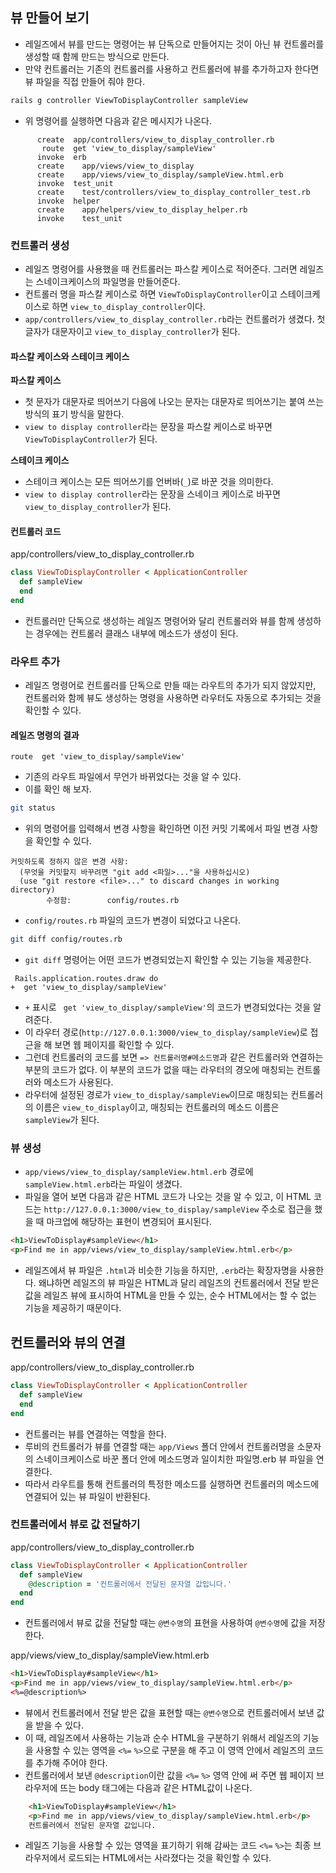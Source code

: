 ## 뷰 만들어 보기
- 레일즈에서 뷰를 만드는 명령어는 뷰 단독으로 만들어지는 것이 아닌 뷰 컨트롤러를 생성할 때 함께 만드는 방식으로 만든다.
- 만약 컨트롤러는 기존의 컨트롤러를 사용하고 컨트롤러에 뷰를 추가하고자 한다면 뷰 파일을 직접 만들어 줘야 한다.
```sh
rails g controller ViewToDisplayController sampleView
```
- 위 명령어를 실행하면 다음과 같은 메시지가 나온다.
```
      create  app/controllers/view_to_display_controller.rb
       route  get 'view_to_display/sampleView'
      invoke  erb
      create    app/views/view_to_display
      create    app/views/view_to_display/sampleView.html.erb
      invoke  test_unit
      create    test/controllers/view_to_display_controller_test.rb
      invoke  helper
      create    app/helpers/view_to_display_helper.rb
      invoke    test_unit
```

### 컨트롤러 생성
- 레일즈 명령어를 사용했을 때 컨트롤러는 파스칼 케이스로 적어준다. 그러면 레일즈는 스네이크케이스의 파일명을 만들어준다.
- 컨트롤러 명을 파스칼 케이스로 하면 `ViewToDisplayController`이고 스테이크케이스로 하면 `view_to_display_controller`이다.
- `app/controllers/view_to_display_controller.rb`라는 컨트롤러가 생겼다. 첫 글자가 대문자이고 `view_to_display_controller`가 된다.

#### 파스칼 케이스와 스테이크 케이스
**파스칼 케이스**
- 첫 문자가 대문자로 띄어쓰기 다음에 나오는 문자는 대문자로 띄어쓰기는 붙여 쓰는 방식의 표기 방식을 말한다.
- `view to display controller`라는 문장을 파스칼 케이스로 바꾸면 `ViewToDisplayController`가 된다.

**스테이크 케이스**
- 스테이크 케이스는 모든 띄어쓰기를 언버바(`_`)로 바꾼 것을 의미한다.
- `view to display controller`라는 문장을 스네이크 케이스로 바꾸면 `view_to_display_controller`가 된다.

#### 컨트롤러 코드
app/controllers/view_to_display_controller.rb
```rb
class ViewToDisplayController < ApplicationController
  def sampleView
  end
end
```
- 컨트롤러만 단독으로 생성하는 레일즈 명령어와 달리 컨트롤러와 뷰를 함께 생성하는 경우에는 컨트롤러 클래스 내부에 메소드가 생성이 된다.

### 라우트 추가
- 레일즈 명령어로 컨트롤러를 단독으로 만들 때는 라우트의 추가가 되지 않았지만, 컨트롤러와 함께 뷰도 생성하는 명령을 사용하면 라우터도 자동으로 추가되는 것을 확인할 수 있다.

#### 레일즈 명령의 결과
```
route  get 'view_to_display/sampleView'
```
- 기존의 라우트 파일에서 무언가 바뀌었다는 것을 알 수 있다.
- 이를 확인 해 보자.
```sh
git status
```
- 위의 명령어를 입력해서 변경 사항을 확인하면 이전 커밋 기록에서 파일 변경 사항을 확인할 수 있다.
```
커밋하도록 정하지 않은 변경 사항:
  (무엇을 커밋할지 바꾸려면 "git add <파일>..."을 사용하십시오)
  (use "git restore <file>..." to discard changes in working directory)
        수정함:        config/routes.rb
```
- `config/routes.rb` 파일의 코드가 변경이 되었다고 나온다.
```sh
git diff config/routes.rb
```
- `git diff` 명령어는 어떤 코드가 변경되었는지 확인할 수 있는 기능을 제공한다.
```
 Rails.application.routes.draw do
+  get 'view_to_display/sampleView'
```
- `+` 표시로 ` get 'view_to_display/sampleView'`의 코드가 변경되었다는 것을 알려준다.
- 이 라우터 경로(`http://127.0.0.1:3000/view_to_display/sampleView`)로 접근을 해 보면 웹 페이지를 확인할 수 있다.
- 그런데 컨트롤러의 코드를 보면 `=> 컨트롤러명#메소드명`과 같은 컨트롤러와 연결하는 부분의 코드가 없다. 이 부분의 코드가 없을 때는 라우터의 경오에 매칭되는 컨트롤러와 메소드가 사용된다.
- 라우터에 설정된 경로가 `view_to_display/sampleView`이므로 매칭되는 컨트롤러의 이름은 `view_to_display`이고, 매칭되는 컨트롤러의 메소드 이름은 `sampleView`가 된다.

### 뷰 생성
- `app/views/view_to_display/sampleView.html.erb` 경로에 `sampleView.html.erb`라는 파일이 생겼다.
- 파일을 열어 보면 다음과 같은 HTML 코드가 나오는 것을 알 수 있고, 이 HTML 코드는 `http://127.0.0.1:3000/view_to_display/sampleView` 주소로 접근을 했을 때 마크업에 해당하는 표현이 변경되어 표시된다.
```html
<h1>ViewToDisplay#sampleView</h1>
<p>Find me in app/views/view_to_display/sampleView.html.erb</p>
```
- 레일즈에셔 뷰 파일은 `.html`과 비슷한 기능을 하지만, `.erb`라는 확장자명을 사용한다. 왜냐하면 레일즈의 뷰 파일은 HTML과 달리 레일즈의 컨트롤러에서 전달 받은 값을 레일즈 뷰에 표시하여 HTML을 만들 수 있는, 순수 HTML에서는 할 수 없는 기능을 제공하기 때문이다.

## 컨트롤러와 뷰의 연결
app/controllers/view_to_display_controller.rb
```rb
class ViewToDisplayController < ApplicationController
  def sampleView
  end
end
```
- 컨트롤러는 뷰를 연결하는 역할을 한다.
- 루비의 컨트롤러가 뷰를 연결할 때는 `app/Views` 폴더 안에서 컨트롤러명을 소문자의 스네이크케이스로 바꾼 폴더 안에 메소드명과 일이치한 파일명.erb 뷰 파일을 연결한다.
- 따라서 라우트를 통해 컨트롤러의 특정한 메소드를 실행하면 컨트롤러의 메소드에 연결되어 있는 뷰 파일이 반환된다.

### 컨트롤러에서 뷰로 값 전달하기
app/controllers/view_to_display_controller.rb
```rb
class ViewToDisplayController < ApplicationController
  def sampleView
    @description = '컨트롤러에서 전달된 문자열 값입니다.'
  end
end
```
- 컨트롤러에서 뷰로 값을 전달할 때는 `@변수명`의 표현을 사용하여 `@변수명`에 값을 저장한다.

app/views/view_to_display/sampleView.html.erb
```html
<h1>ViewToDisplay#sampleView</h1>
<p>Find me in app/views/view_to_display/sampleView.html.erb</p>
<%=@description%>
```
- 뷰에서 컨트롤러에서 전달 받은 값을 표현할 때는 `@변수명`으로 컨트롤러에서 보낸 값을 받을 수 있다.
- 이 때, 레일즈에서 사용하는 기능과 순수 HTML을 구분하기 위해서 레일즈의 기능을 사용할 수 있는 영역을 `<%=` `%>`으로 구분을 해 주고 이 영역 안에서 레일즈의 코드를 추가해 주어야 한다.
- 컨트롤러에서 보낸 `@description`이란 값을 `<%=` `%>` 영역 안에 써 주면 웹 페이지 브라우저에 뜨는 body 태그에는 다음과 같은 HTML값이 나온다.
```html
    <h1>ViewToDisplay#sampleView</h1>
    <p>Find me in app/views/view_to_display/sampleView.html.erb</p>
    컨트롤러에서 전달된 문자열 값입니다.
```
- 레일즈 기능을 사용할 수 있는 영역을 표기하기 위해 감싸는 코드 `<%=` `%>`는 최종 브라우저에서 로드되는 HTML에서는 사라졌다는 것을 확인할 수 있다.